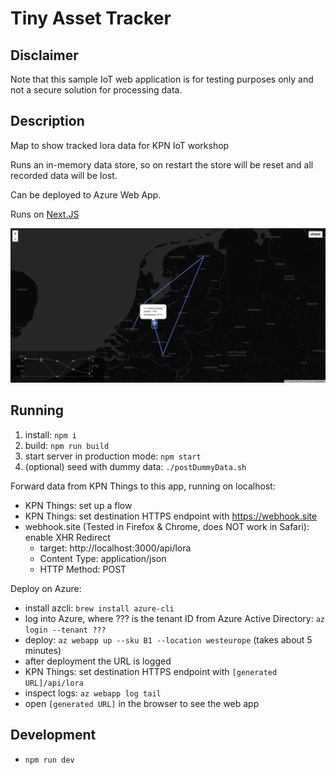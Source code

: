 # Tiny Asset Tracker

## Disclaimer

Note that this sample IoT web application is for testing purposes only and not a secure solution for processing data.

## Description

Map to show tracked lora data for KPN IoT workshop

Runs an in-memory data store, so on restart the store will be reset and all recorded data will be lost.

Can be deployed to Azure Web App.

Runs on [Next.JS](https://nextjs.org)

![screenshot](screenshot.png)

## Running

1. install: `npm i`
2. build: `npm run build`
3. start server in production mode: `npm start`
4. (optional) seed with dummy data: `./postDummyData.sh`

Forward data from KPN Things to this app, running on localhost:

- KPN Things: set up a flow
- KPN Things: set destination HTTPS endpoint with https://webhook.site
- webhook.site (Tested in Firefox & Chrome, does NOT work in Safari): enable XHR Redirect
  - target: http://localhost:3000/api/lora
  - Content Type: application/json
  - HTTP Method: POST

Deploy on Azure:

- install azcli: `brew install azure-cli`
- log into Azure, where ??? is the tenant ID from Azure Active Directory: `az login --tenant ???`
- deploy: `az webapp up --sku B1 --location westeurope` (takes about 5 minutes)
- after deployment the URL is logged
- KPN Things: set destination HTTPS endpoint with `[generated URL]/api/lora`
- inspect logs: `az webapp log tail`
- open `[generated URL]` in the browser to see the web app

## Development

- `npm run dev`
